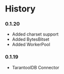 # History

### 0.1.20
* Added charset support
* Added BytesBitset
* Added WorkerPool

### 0.1.19
* TarantoolDB Connector